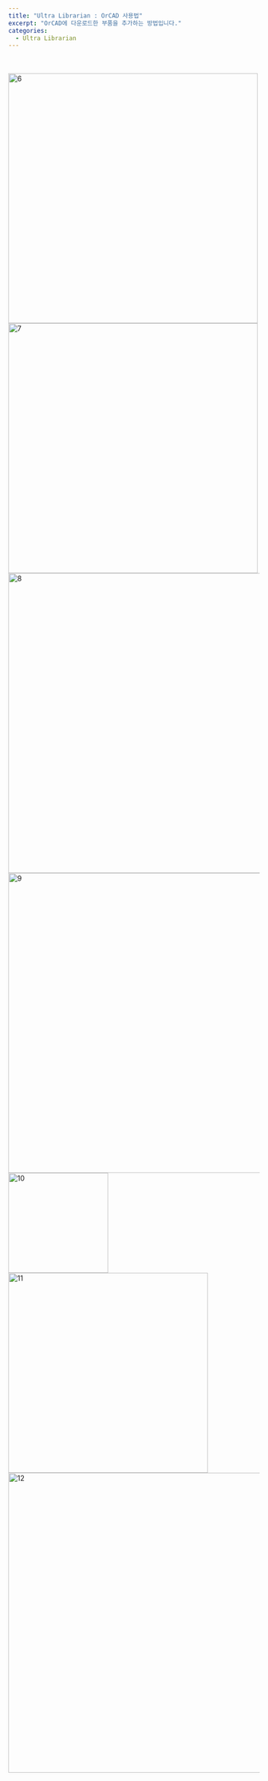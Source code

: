 ```yaml
---
title: "Ultra Librarian : OrCAD 사용법"
excerpt: "OrCAD에 다운로드한 부품을 추가하는 방법입니다."
categories:
  - Ultra Librarian
---
```


<br>

<br>

<img width="500" alt="6" src="https://github.com/sehun98/TIL/assets/100746863/88a9a13c-87cd-470a-8e29-6294c2f8afa1">

<img width="500" alt="7" src="https://github.com/sehun98/TIL/assets/100746863/acc79354-e9ad-4140-9328-6ec59ce7bc44">

<img width="600" alt="8" src="https://github.com/sehun98/TIL/assets/100746863/9bff126f-f8d2-4708-bb85-88d602529621">



<img width="600" alt="9" src="https://github.com/sehun98/TIL/assets/100746863/9672fe77-1234-459c-980a-eb3b3eda43c6">

<img width="200" alt="10" src="https://github.com/sehun98/TIL/assets/100746863/fba7d5c7-5913-40de-872e-bd6ed9972a8e">



<img width="400" alt="11" src="https://github.com/sehun98/TIL/assets/100746863/c4def0a3-6fc7-4033-8860-0f6b859bf83c">

<img width="600" alt="12" src="https://github.com/sehun98/TIL/assets/100746863/1f13364a-5b3a-4a5f-a9d3-bab45812244d">



<br>

<br>
